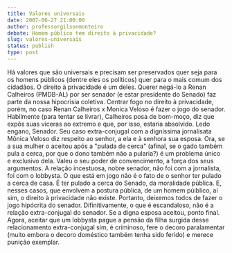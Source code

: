 ```yaml
---
title: Valores universais
date: 2007-06-27 21:00:00
author: professorgilsonmonteiro
debate: Homem público tem direito à privacidade?
slug: valores-universais
status: publish 
type: post
---
```


Há valores que são universais e precisam ser preservados quer seja para os homens públicos (dentre eles os políticos) quer para o mais comum dos cidadãos. O direito à privacidade é um deles. Querer negá-lo a Renan Calheiros (PMDB-AL) por ser senador (e estar presidente do Senado) faz parte da nossa hipocrisia coletiva. Centrar fogo no direito à privacidade, porém, no caso Renan Calheiros x Monica Veloso é fazer o jogo do senador. Habilmente (para tentar se livrar), Calheiros posa de bom-moço, diz que expôs suas víceras ao extremo e que, por isso, estaria absolvido. Ledo engano, Senador. Seu caso extra-conjugal com a digníssima jornalisata Mônica Veloso diz respeito ao senhor, a ela e à senhora sua esposa. Ora, se a sua mulher o aceitou após a "pulada de cerca" (afinal, se o gado também pula a cerca, por que o dono também não a pularia?) é um problema único e exclusivo dela. Valeu o seu poder de convencimento, a força dos seus argumentos. A relação incestuosa, nobre senador, não foi com a jornalista, foi com o lobbysta. O que está em jogo não é o fato de o senhor ter pulado a cerca de casa. É ter pulado a cerca do Senado, da moralidade pública. E, nesses casos, que envolvem a postura pública, de um homem púiblico, aí sim, o direito à privacidade não existe. Portanto, deixemos todos de fazer o jogo hipócrita do senador. Difinitivamente, o que é escandaloso, não é a relação extra-conjugal do senador. Se a digna esposa aceitou, ponto final. Agora, aceitar que um lobbysta pague a pensão da filha surgida desse relacionamento extra-conjugal sim, é criminoso, fere o decoro paralamentar (muito embora o decoro doméstico também tenha sido ferido) e merece punição exemplar.
